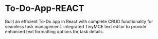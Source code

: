 # To-Do-App-REACT

Built an efficient To-Do app in React with complete CRUD functionality for seamless task management.
Integrated TinyMCE text editor to provide enhanced text formatting options for task details.
